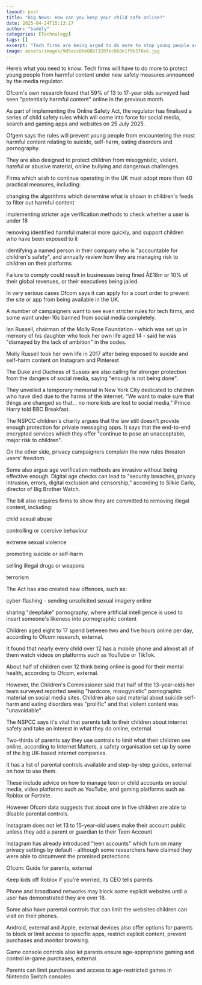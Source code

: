 ```yaml
---
layout: post
title: "Big News: How can you keep your child safe online?"
date: 2025-04-24T15:13:17
author: "badely"
categories: [Technology]
tags: []
excerpt: "Tech firms are being urged to do more to stop young people accessing unsuitable material."
image: assets/images/9d5acc8be08b7328fbc868e1f9b5f8e6.jpg
---
```


Here’s what you need to know: Tech firms will have to do more to protect young people from harmful content under new safety measures announced by the media regulator. 

Ofcom's own research found that 59% of 13 to 17-year olds surveyed had seen "potentially harmful content" online in the previous month. 

As part of implementing the Online Safety Act, the regulator has finalised a series of child safety rules which will come into force for social media, search and gaming apps and websites on 25 July 2025. 

Ofgem says the rules will prevent young people from encountering the most harmful content relating to suicide, self-harm, eating disorders and pornography. 

They are also designed to protect children from misogynistic, violent, hateful or abusive material, online bullying and dangerous challenges.

Firms which wish to continue operating in the UK must adopt more than 40 practical measures, including:

changing the algorithms which determine what is shown in children's feeds to filter out harmful content

implementing stricter age verification methods to check whether a user is under 18

removing identified harmful material more quickly, and support children who have been exposed to it 

identifying a named person in their company who is "accountable for children's safety", and annually review how they are managing risk to children on their platforms

Failure to comply could result in businesses being fined Â£18m or 10% of their global revenues, or their executives being jailed. 

In very serious cases Ofcom says it can apply for a court order to prevent the site or app from being available in the UK.

A number of campaigners want to see even stricter rules for tech firms, and some want under-16s banned from social media completely. 

Ian Russell, chairman of the Molly Rose Foundation - which was set up in memory of his daughter who took her own life aged 14 - said he was "dismayed by the lack of ambition" in the codes.

Molly Russell took her own life in 2017 after being exposed to suicide and self-harm content on Instagram and Pinterest

The Duke and Duchess of Sussex are also calling for stronger protection from the dangers of social media, saying "enough is not being done".

They unveiled a temporary memorial in New York City dedicated to children who have died due to the harms of the internet. "We want to make sure that things are changed so that... no more kids are lost to social media," Prince Harry told BBC Breakfast. 

The NSPCC children's charity argues that the law still doesn't provide enough protection for private messaging apps. It says that the end-to-end encrypted services which they offer "continue to pose an unacceptable, major risk to children".

On the other side, privacy campaigners complain the new rules threaten users' freedom. 

Some also argue age verification methods are invasive without being effective enough. Digital age checks can lead to "security breaches, privacy intrusion, errors, digital exclusion and censorship," according to Silkie Carlo, director of Big Brother Watch.

The bill also requires firms to show they are committed to removing illegal content, including:

child sexual abuse

controlling or coercive behaviour

extreme sexual violence

promoting suicide or self-harm

selling illegal drugs or weapons

terrorism

The Act has also created new offences, such as:

cyber-flashing - sending unsolicited sexual imagery online 

sharing "deepfake" pornography, where artificial intelligence is used to insert someone's likeness into pornographic content

Children aged eight to 17 spend between two and five hours online per day, according to Ofcom research, external. 

It found that nearly every child over 12 has a mobile phone and almost all of them watch videos on platforms such as YouTube or TikTok.

About half of children over 12 think being online is good for their mental health, according to Ofcom, external.

However, the Children's Commissioner said that half of the 13-year-olds her team surveyed reported seeing "hardcore, misogynistic" pornographic material on social media sites. Children also said material about suicide self-harm and eating disorders was "prolific" and that violent content was "unavoidable".

The NSPCC says it's vital that parents talk to their children about internet safety and take an interest in what they do online, external. 

Two-thirds of parents say they use controls to limit what their children see online, according to Internet Matters, a safety organisation set up by some of the big UK-based internet companies.

It has a list of parental controls available and step-by-step guides, external on how to use them.

These include advice on how to manage teen or child accounts on social media, video platforms such as YouTube, and gaming platforms such as Roblox or Fortnite. 

However Ofcom data suggests that about one in five children are able to disable parental controls.

Instagram does not let 13 to 15-year-old users make their account public unless they add a parent or guardian to their Teen Account

Instagram has already introduced "teen accounts" which turn on many privacy settings by default - although some researchers have claimed they were able to circumvent the promised protections. 

Ofcom: Guide for parents, external

Keep kids off Roblox if you're worried, its CEO tells parents

Phone and broadband networks may block some explicit websites until a user has demonstrated they are over 18. 

Some also have parental controls that can limit the websites children can visit on their phones.

Android, external and Apple, external devices also offer options for parents to block or limit access to specific apps, restrict explicit content, prevent purchases and monitor browsing.

Game console controls also let parents ensure age-appropriate gaming and control in-game purchases, external.

Parents can limit purchases and access to age-restricted games in Nintendo Switch consoles

